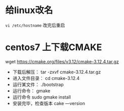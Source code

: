 # 给linux改名
`vi /etc/hostname` 改完后重启
# centos7 上下载CMAKE
wget https://cmake.org/files/v3.12/cmake-3.12.4.tar.gz
* 下载后解压：
tar -zxvf cmake-3.12.4.tar.gz
* 进入文件目录：
cd cmake-3.12.4
* 运行某文件：
./bootstrap
* 运行命令：
gmake
* 运行命令
sudo gmake install
* 安装完毕，检查版本
cake —version